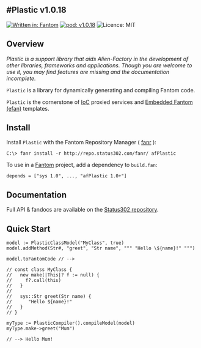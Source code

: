 #Plastic v1.0.18
---
[![Written in: Fantom](http://img.shields.io/badge/written%20in-Fantom-lightgray.svg)](http://fantom.org/)
[![pod: v1.0.18](http://img.shields.io/badge/pod-v1.0.18-yellow.svg)](http://www.fantomfactory.org/pods/afPlastic)
![Licence: MIT](http://img.shields.io/badge/licence-MIT-blue.svg)

## Overview

*Plastic is a support library that aids Alien-Factory in the development of other libraries, frameworks and applications. Though you are welcome to use it, you may find features are missing and the documentation incomplete.*

`Plastic` is a library for dynamically generating and compiling Fantom code.

`Plastic` is the cornerstone of [IoC](http://www.fantomfactory.org/pods/afIoc) proxied services and [Embedded Fantom (efan)](http://www.fantomfactory.org/pods/afEfan) templates.

## Install

Install `Plastic` with the Fantom Repository Manager ( [fanr](http://fantom.org/doc/docFanr/Tool.html#install) ):

    C:\> fanr install -r http://repo.status302.com/fanr/ afPlastic

To use in a [Fantom](http://fantom.org/) project, add a dependency to `build.fan`:

    depends = ["sys 1.0", ..., "afPlastic 1.0+"]

## Documentation

Full API & fandocs are available on the [Status302 repository](http://repo.status302.com/doc/afPlastic/).

## Quick Start

```
model := PlasticClassModel("MyClass", true)
model.addMethod(Str#, "greet", "Str name", """ "Hello \${name}!" """)

model.toFantomCode // -->

// const class MyClass {
//   new make(|This|? f := null) {
//     f?.call(this)
//   }
//
//   sys::Str greet(Str name) {
//      "Hello ${name}!"
//   }
// }

myType := PlasticCompiler().compileModel(model)
myType.make->greet("Mum")

// --> Hello Mum!
```

